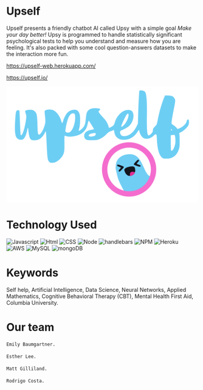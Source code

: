 # Upself
Upself presents a friendly chatbot AI called Upsy with a simple goal *Make your day better!*
Upsy is programmed to handle statistically significant psychological tests to help you understand and measure how you are feeling. It's also packed with some cool question-answers datasets to make the interaction more fun.

https://upself-web.herokuapp.com/

https://upself.io/

<p align="center">
<img src="./client/src/assets/images/logo_upself.svg" />
</p>

# Technology Used
![Javascript](https://img.shields.io/badge/Javascript-code-blue.svg)
![Html](https://img.shields.io/badge/HTML-language-blue.svg)
![CSS](https://img.shields.io/badge/CSS-language-blue.svg)
![Node](https://img.shields.io/badge/Node.js-server-red.svg)
![handlebars](https://img.shields.io/badge/Handlebars-templating-red.svg)
![NPM](https://img.shields.io/badge/npm-package%20manager-red.svg)
![Heroku](https://img.shields.io/badge/Heroku-host-green.svg)
![AWS](https://img.shields.io/badge/AWS-host-green.svg)
![MySQL](https://img.shields.io/badge/mySQL-database-yellow.svg)
![mongoDB](https://img.shields.io/badge/mongoDB-database-yellow.svg)

# Keywords
Self help, Artificial Intelligence, Data Science, Neural Networks, Applied Mathematics, Cognitive Behavioral Therapy (CBT), Mental Health First Aid, Columbia University.

# Our team
    Emily Baumgartner.

    Esther Lee.

    Matt Gilliland.

    Rodrigo Costa.
